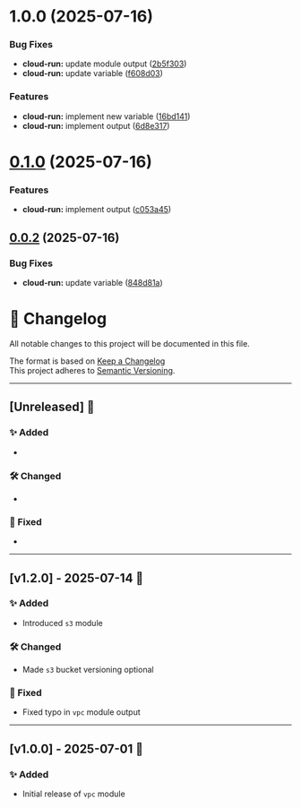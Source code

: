# 1.0.0 (2025-07-16)


### Bug Fixes

* **cloud-run:** update module output ([2b5f303](https://github.com/meivinc/tf_common_modules/commit/2b5f303bff8ec84f29e59a5e0faca64bb8834c2c))
* **cloud-run:** update variable ([f608d03](https://github.com/meivinc/tf_common_modules/commit/f608d0392aa413bd6fb0cd60cf5c7c0eb29a1867))


### Features

* **cloud-run:** implement new variable ([16bd141](https://github.com/meivinc/tf_common_modules/commit/16bd141f04acccf7358f6419666a7952c5208011))
* **cloud-run:** implement output ([6d8e317](https://github.com/meivinc/tf_common_modules/commit/6d8e317c646f24d43ec3533bc352190e752a1c79))

# [0.1.0](https://github.com/meivinc/tf_common_modules/compare/v0.0.2...v0.1.0) (2025-07-16)


### Features

* **cloud-run:** implement output ([c053a45](https://github.com/meivinc/tf_common_modules/commit/c053a45394a324dc82ffd6a815795e8ed8d52de2))

## [0.0.2](https://github.com/meivinc/tf_common_modules/compare/v0.0.1...v0.0.2) (2025-07-16)


### Bug Fixes

* **cloud-run:** update variable ([848d81a](https://github.com/meivinc/tf_common_modules/commit/848d81a0d1c7ccedcd6f905e018476bc25271c11))

# 📝 Changelog

All notable changes to this project will be documented in this file.

The format is based on [Keep a Changelog](https://keepachangelog.com/)  
This project adheres to [Semantic Versioning](https://semver.org/).

---

## [Unreleased] 🚧

### ✨ Added
- 

### 🛠️ Changed
- 

### 🐛 Fixed
- 

---

## [v1.2.0] - 2025-07-14 🚀

### ✨ Added
- Introduced `s3` module

### 🛠️ Changed
- Made `s3` bucket versioning optional

### 🐛 Fixed
- Fixed typo in `vpc` module output

---

## [v1.0.0] - 2025-07-01 🎉

### ✨ Added
- Initial release of `vpc` module
